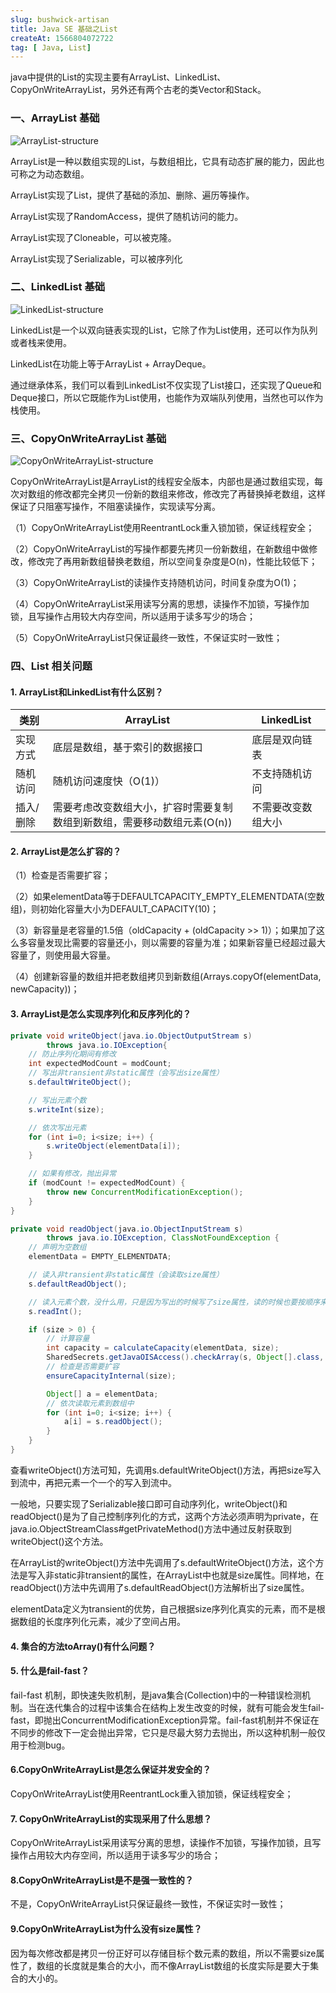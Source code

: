 ```yaml
---
slug: bushwick-artisan
title: Java SE 基础之List
createAt: 1566804072722
tag: [ Java, List]
---
```


java中提供的List的实现主要有ArrayList、LinkedList、CopyOnWriteArrayList，另外还有两个古老的类Vector和Stack。

### 一、ArrayList 基础

  ![ArrayList-structure](./images/java-se-basic-list/ArrayList.png)

  ArrayList是一种以数组实现的List，与数组相比，它具有动态扩展的能力，因此也可称之为动态数组。

  ArrayList实现了List，提供了基础的添加、删除、遍历等操作。

  ArrayList实现了RandomAccess，提供了随机访问的能力。

  ArrayList实现了Cloneable，可以被克隆。

  ArrayList实现了Serializable，可以被序列化

### 二、LinkedList 基础
  
  ![LinkedList-structure](./images/java-se-basic-list/LinkedList.png)

  LinkedList是一个以双向链表实现的List，它除了作为List使用，还可以作为队列或者栈来使用。

  LinkedList在功能上等于ArrayList + ArrayDeque。
  
  通过继承体系，我们可以看到LinkedList不仅实现了List接口，还实现了Queue和Deque接口，所以它既能作为List使用，也能作为双端队列使用，当然也可以作为栈使用。

### 三、CopyOnWriteArrayList 基础


  ![CopyOnWriteArrayList-structure](./images/java-se-basic-list/CopyOnWriteArrayList.png)

  CopyOnWriteArrayList是ArrayList的线程安全版本，内部也是通过数组实现，每次对数组的修改都完全拷贝一份新的数组来修改，修改完了再替换掉老数组，这样保证了只阻塞写操作，不阻塞读操作，实现读写分离。
  
（1）CopyOnWriteArrayList使用ReentrantLock重入锁加锁，保证线程安全；

（2）CopyOnWriteArrayList的写操作都要先拷贝一份新数组，在新数组中做修改，修改完了再用新数组替换老数组，所以空间复杂度是O(n)，性能比较低下；

（3）CopyOnWriteArrayList的读操作支持随机访问，时间复杂度为O(1)；

（4）CopyOnWriteArrayList采用读写分离的思想，读操作不加锁，写操作加锁，且写操作占用较大内存空间，所以适用于读多写少的场合；

（5）CopyOnWriteArrayList只保证最终一致性，不保证实时一致性；
### 四、List 相关问题

#### 1. ArrayList和LinkedList有什么区别？

|类别| ArrayList | LinkedList |
|-----|---------|---------|
| 实现方式 | 底层是数组，基于索引的数据接口 | 底层是双向链表 |
| 随机访问 | 随机访问速度快（O(1)） | 不支持随机访问 |
| 插入/删除 | 需要考虑改变数组大小，扩容时需要复制数组到新数组，需要移动数组元素(O(n)) | 不需要改变数组大小 | 

#### 2. ArrayList是怎么扩容的？

（1）检查是否需要扩容；

（2）如果elementData等于DEFAULTCAPACITY_EMPTY_ELEMENTDATA(空数组)，则初始化容量大小为DEFAULT_CAPACITY(10)；

（3）新容量是老容量的1.5倍（oldCapacity + (oldCapacity >> 1)）；如果加了这么多容量发现比需要的容量还小，则以需要的容量为准；如果新容量已经超过最大容量了，则使用最大容量。

（4）创建新容量的数组并把老数组拷贝到新数组(Arrays.copyOf(elementData, newCapacity))；

#### 3. ArrayList是怎么实现序列化和反序列化的？

```java
private void writeObject(java.io.ObjectOutputStream s)
        throws java.io.IOException{
    // 防止序列化期间有修改
    int expectedModCount = modCount;
    // 写出非transient非static属性（会写出size属性）
    s.defaultWriteObject();

    // 写出元素个数
    s.writeInt(size);

    // 依次写出元素
    for (int i=0; i<size; i++) {
        s.writeObject(elementData[i]);
    }

    // 如果有修改，抛出异常
    if (modCount != expectedModCount) {
        throw new ConcurrentModificationException();
    }
}

private void readObject(java.io.ObjectInputStream s)
        throws java.io.IOException, ClassNotFoundException {
    // 声明为空数组
    elementData = EMPTY_ELEMENTDATA;

    // 读入非transient非static属性（会读取size属性）
    s.defaultReadObject();

    // 读入元素个数，没什么用，只是因为写出的时候写了size属性，读的时候也要按顺序来读
    s.readInt();

    if (size > 0) {
        // 计算容量
        int capacity = calculateCapacity(elementData, size);
        SharedSecrets.getJavaOISAccess().checkArray(s, Object[].class, capacity);
        // 检查是否需要扩容
        ensureCapacityInternal(size);

        Object[] a = elementData;
        // 依次读取元素到数组中
        for (int i=0; i<size; i++) {
            a[i] = s.readObject();
        }
    }
}
```

查看writeObject()方法可知，先调用s.defaultWriteObject()方法，再把size写入到流中，再把元素一个一个的写入到流中。

一般地，只要实现了Serializable接口即可自动序列化，writeObject()和readObject()是为了自己控制序列化的方式，这两个方法必须声明为private，在java.io.ObjectStreamClass#getPrivateMethod()方法中通过反射获取到writeObject()这个方法。

在ArrayList的writeObject()方法中先调用了s.defaultWriteObject()方法，这个方法是写入非static非transient的属性，在ArrayList中也就是size属性。同样地，在readObject()方法中先调用了s.defaultReadObject()方法解析出了size属性。

elementData定义为transient的优势，自己根据size序列化真实的元素，而不是根据数组的长度序列化元素，减少了空间占用。

#### 4. 集合的方法toArray()有什么问题？

#### 5. 什么是fail-fast？

fail-fast 机制，即快速失败机制，是java集合(Collection)中的一种错误检测机制。当在迭代集合的过程中该集合在结构上发生改变的时候，就有可能会发生fail-fast，即抛出ConcurrentModificationException异常。fail-fast机制并不保证在不同步的修改下一定会抛出异常，它只是尽最大努力去抛出，所以这种机制一般仅用于检测bug。

#### 6.CopyOnWriteArrayList是怎么保证并发安全的？

CopyOnWriteArrayList使用ReentrantLock重入锁加锁，保证线程安全；

#### 7. CopyOnWriteArrayList的实现采用了什么思想？

CopyOnWriteArrayList采用读写分离的思想，读操作不加锁，写操作加锁，且写操作占用较大内存空间，所以适用于读多写少的场合；

#### 8.CopyOnWriteArrayList是不是强一致性的？

不是，CopyOnWriteArrayList只保证最终一致性，不保证实时一致性；


#### 9.CopyOnWriteArrayList为什么没有size属性？

因为每次修改都是拷贝一份正好可以存储目标个数元素的数组，所以不需要size属性了，数组的长度就是集合的大小，而不像ArrayList数组的长度实际是要大于集合的大小的。

